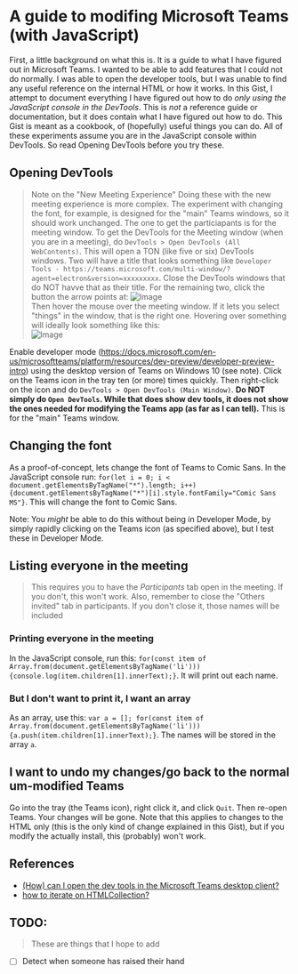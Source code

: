# A guide to modifing Microsoft Teams (with JavaScript)

First, a little background on what this is. It is a guide to what I have figured out in Microsoft Teams. I wanted to be able to add features that I could not do normally. I was able to open the developer tools, but I was unable to find any useful reference on the internal HTML or how it works. In this Gist, I attempt to document everything I have figured out how to do _only using the JavaScript console in the DevTools_. This is _not_ a reference guide or documentation, but it does contain what I have figured out how to do. This Gist is meant as a cookbook, of (hopefully) useful things you can do. All of these experiments assume you are in the JavaScript console within DevTools. So read Opening DevTools before you try these.

## Opening DevTools

> Note on the "New Meeting Experience"
> Doing these with the new meeting experience is more complex. The experiment with changing the font, for example, is designed for the "main" Teams windows, so it should work unchanged. The one to get the particiapants is for the meeting window. To get the DevTools for the Meeting window (when you are in a meeting), do `DevTools > Open DevTools (All WebContents)`. This will open a TON (like five or six) DevTools windows. Two will have a title that looks something like `Developer Tools - https://teams.microsoft.com/multi-window/?agent=electron&version=xxxxxxxxx`. Close the DevTools windows that do NOT havve that as their title. For the remaining two, click the button the arrow points at: ![Image](http://web.archive.org/web/20201110192922if_/https://api.groupdocs.app/viewer/v1/page?FileName=Screenshot+2020-11-10+112731.png&FolderName=f211b2ab-ff18-4523-93df-3e09aaebb5ad&PageNumber=1)<br>Then hover the mouse over the meeting window. If it lets you select "things" in the window, that is the right one. Hovering over something will ideally look something like this:<br>![Image](http://web.archive.org/web/20201110194143if_/https://i.ibb.co/JrDrJk3/Screenshot-20a20-11-10-114100.png)

Enable developer mode (https://docs.microsoft.com/en-us/microsoftteams/platform/resources/dev-preview/developer-preview-intro) using the desktop version of Teams on Windows 10 (see note). Click on the Teams icon in the tray ten (or more) times quickly. Then right-click on the icon and do `DevTools > Open DevTools (Main Window)`. __Do NOT simply do `Open DevTools`. While that does show dev tools, it does not show the ones needed for modifying the Teams app (as far as I can tell).__  This is for the "main" Teams window.
## Changing the font
As a proof-of-concept, lets change the font of Teams to Comic Sans. In the JavaScript console run: `for(let i = 0; i < document.getElementsByTagName("*").length; i++) {document.getElementsByTagName("*")[i].style.fontFamily="Comic Sans MS"}`. This will change the font to Comic Sans.

Note: You _might_ be able to do this without being in Developer Mode, by simply rapidly clicking on the Teams icon (as specified above), but I test these in Developer Mode.

## Listing everyone in the meeting
> This requires you to have the _Participants_ tab open in the meeting. If you don't, this won't work. Also, remember to close the "Others invited" tab in participants. If you don't close it, those names will be included

### Printing everyone in the meeting

In the JavaScript console, run this: `for(const item of Array.from(document.getElementsByTagName('li'))){console.log(item.children[1].innerText);}`. It will print out each name.

### But I don't want to print it, I want an array

As an array, use this: `var a = []; for(const item of Array.from(document.getElementsByTagName('li'))){a.push(item.children[1].innerText);}`. The names will be stored in the array `a`.

## I want to undo my changes/go back to the normal um-modified Teams

Go into the tray (the Teams icon), right click it, and click `Quit`. Then re-open Teams. Your changes will be gone. Note that this applies to changes to the HTML only (this is the only kind of change explained in this Gist), but if you modify the actually install, this (probably) won't work.

## References
- [(How) can I open the dev tools in the Microsoft Teams desktop client?](https://stackoverflow.com/a/59403509)
- [how to iterate on HTMLCollection?](https://stackoverflow.com/a/4995628)

## TODO:
> These are things that I hope to add
- [ ] Detect when someone has raised their hand
